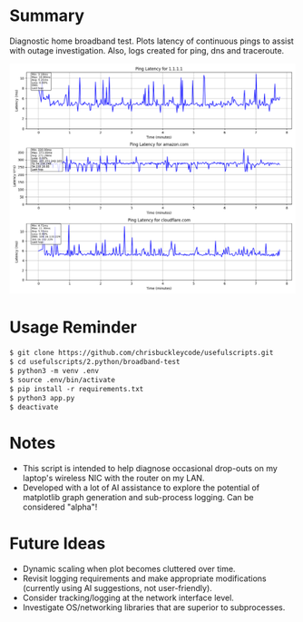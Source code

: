 # Summary

Diagnostic home broadband test. Plots latency of continuous pings to assist with outage investigation. Also, logs created for ping, dns and traceroute.

![Elevator Simulator Screenshot](images/latency_plot.png)

# Usage Reminder

```shell
$ git clone https://github.com/chrisbuckleycode/usefulscripts.git
$ cd usefulscripts/2.python/broadband-test
$ python3 -m venv .env
$ source .env/bin/activate
$ pip install -r requirements.txt
$ python3 app.py
$ deactivate
```

# Notes
- This script is intended to help diagnose occasional drop-outs on my laptop's wireless NIC with the router on my LAN.
- Developed with a lot of AI assistance to explore the potential of matplotlib graph generation and sub-process logging. Can be considered "alpha"!

# Future Ideas
- Dynamic scaling when plot becomes cluttered over time.
- Revisit logging requirements and make appropriate modifications (currently using AI suggestions, not user-friendly).
- Consider tracking/logging at the network interface level.
- Investigate OS/networking libraries that are superior to subprocesses.
